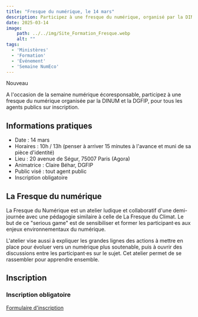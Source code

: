 ```yaml
---
title: "Fresque du numérique, le 14 mars"
description: Participez à une fresque du numérique, organisé par la DINUM et la DGFIP, le 14 mars 2025
date: 2025-03-14
image:
    path: ../../img/Site_Formation_Fresque.webp
    alt: ""
tags:
  - 'Ministères'
  - 'Formation'
  - 'Événement'
  - 'Semaine NumEco'
---
```


<p class="fr-badge fr-badge--success fr-badge--no-icon">Nouveau</p>

<!-- chapô-->
A l'occasion de la semaine numérique écoresponsable, participez à une fresque du numérique organisée par la DINUM et la DGFIP, pour tous les agents publics sur inscription.

<!-- texte-->

## Informations pratiques

* Date : 14 mars
* Horaires : 10h / 13h (penser à arriver 15 minutes à l'avance et muni de sa pièce d'identité)
* Lieu : 20 avenue de Ségur, 75007 Paris (Agora)
* Animatrice : Claire Béhar, DGFIP
* Public visé : tout agent public
* Inscription obligatoire

## La Fresque du numérique

La Fresque du Numérique est un atelier ludique et collaboratif d'une demi-journée avec une pédagogie similaire à celle de La Fresque du Climat. Le but de ce "serious game" est de sensibiliser et former les participant·es aux enjeux environnementaux du numérique.

L'atelier vise aussi à expliquer les grandes lignes des actions à mettre en place pour évoluer vers un numérique plus soutenable, puis à ouvrir des discussions entre les participant·es sur le sujet. Cet atelier permet de se rassembler pour apprendre ensemble.

## Inscription

<div class="fr-callout">
    <h3 class="fr-callout__title">Inscription obligatoire</h3>
    <a class="fr-btn" href="https://grist.numerique.gouv.fr/o/docs/forms/1MmRRb9XJUL9CZgmQ9EMsS/55" target="_blank">
			Formulaire d'inscription
    </a>
</div>
